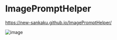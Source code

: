 # ImagePromptHelper


https://new-sankaku.github.io/ImagePromptHelper/

![image](https://github.com/user-attachments/assets/4bb6e92e-f79a-4535-acd6-06ecbfbf1646)

